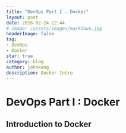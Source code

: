 ```yaml
---
title: "DevOps Part I : Docker"
layout: post
date: 2016-02-24 22:44
# image: /assets/images/markdown.jpg
headerImage: false
tag:
- DevOps
- Docker
star: true
category: blog
author: johnkang
description: Docker Intro
---
```


# DevOps Part I : Docker

## Introduction to Docker



